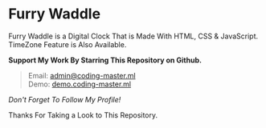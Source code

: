 # Furry Waddle
Furry Waddle is a Digital Clock That is Made With HTML, CSS &amp; JavaScript. TimeZone Feature is Also Available.  

__Support My Work By Starring This Repository on Github.__

> Email: admin@coding-master.ml  
> Demo: [demo.coding-master.ml](http://demo.coding-master.ml/furry-waddle/)  

_Don't Forget To Follow My Profile!_


Thanks For Taking a Look to This Repository.

